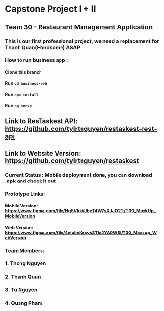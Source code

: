 # Capstone Project I + II
## Team 30 - Restaurant Management Application

### This is our first professional project, we need a replacement for Thanh Quan(Handsome) ASAP
### How to run business app : 
#### Clone this branch 
#### Run `cd business-web`
#### Run `npm install `
#### Run `ng serve`


## Link to ResTaskest API: https://github.com/tylrtnguyen/restaskest-rest-api
## Link to Website Version: https://github.com/tylrtnguyen/restaskest


### Current Status : Mobile deployment done, you can download .apk and check it out

### Prototype Links:
#### Mobile Version: https://www.figma.com/file/Hq5VkkVJbeT4W7sXJJO21t/T30_MockUp_MobileVersion
#### Web Version: https://www.figma.com/file/4ziukeKzoys3Tio2YA9W5i/T30_Mockup_WebVersion

### Team Members:
### 1.  Thong Nguyen
### 2.  Thanh Quan
### 3.  Tu Nguyen
### 4.  Quang Pham


